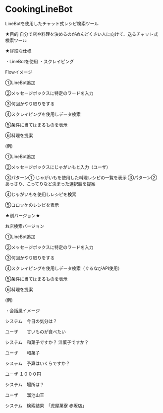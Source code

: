 # CookingLineBot
LineBotを使用したチャット式レシピ検索ツール

★目的
自分で店や料理を決めるのがめんどくさい人に向けて、送るチャット式検索ツール

★詳細な仕様

・LineBotを使用
・スクレイピング

Flowイメージ

①LineBot追加

②メッセージボックスに特定のワードを入力

③何回かやり取りをする

④スクレイピングを使用しデータ検索

⑤条件に当てはまるものを表示

⑥料理を提案

(例)

①LineBot追加

②メッセージボックスにじゃがいもと入力（ユーザ）

③パターン①
じゃがいもを使用した料理レシピの一覧を表示
③パターン②
あっさり、こってりなど決まった選択肢を提案

④じゃがいもを使用しレシピを検索

⑤コロッケのレシピを表示

★別バージョン★

お店検索バージョン


①LineBot追加

②メッセージボックスに特定のワードを入力

③何回かやり取りをする

④スクレイピングを使用しデータ検索（ぐるなびAPI使用）

⑤条件に当てはまるものを表示

⑥料理を提案


(例)

・会話風イメージ　

システム　今日の気分は？

ユーザ　　甘いものが食べたい

システム　和菓子ですか？
        洋菓子ですか？

ユーザ　　和菓子

システム　予算はいくらですか？

ユーザ   １０００円

システム　場所は？

ユーザ　　溜池山王

システム　検索結果　「虎屋菓寮 赤坂店」












